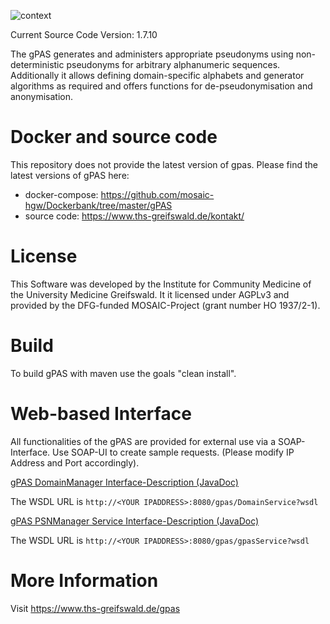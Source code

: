 ![context](https://user-images.githubusercontent.com/12081369/49164566-a5794200-f32f-11e8-8d3a-96244ea00832.png)

Current Source Code Version: 1.7.10

The gPAS generates and administers appropriate pseudonyms using non-deterministic pseudonyms for arbitrary alphanumeric sequences. Additionally it allows defining domain-specific alphabets and generator algorithms as required and offers functions for de-pseudonymisation and anonymisation.

# Docker and source code
This repository does not provide the latest version of gpas. Please find the latest versions of gPAS here:
* docker-compose: https://github.com/mosaic-hgw/Dockerbank/tree/master/gPAS
* source code: https://www.ths-greifswald.de/kontakt/ 

# License
This Software was developed by the Institute for Community Medicine of the University Medicine Greifswald. It it licensed under AGPLv3 and provided by the DFG-funded MOSAIC-Project (grant number HO 1937/2-1).

# Build
To build gPAS with maven use the goals "clean install".

# Web-based Interface
All functionalities of the gPAS are provided for external use via a SOAP-Interface. Use SOAP-UI to create sample requests. (Please modify IP Address and Port accordingly).

[gPAS DomainManager Interface-Description (JavaDoc)](https://www.ths-greifswald.de/wp-content/uploads/tools/gpas/doc/1-7-10/org/emau/icmvc/ganimed/ttp/psn/DomainManager.html  "gPAS Domainmanager Service Interface Description")

The WSDL URL is ``http://<YOUR IPADDRESS>:8080/gpas/DomainService?wsdl``

[gPAS PSNManager Service Interface-Description (JavaDoc)](https://www.ths-greifswald.de/wp-content/uploads/tools/gpas/doc/1-7-10/org/emau/icmvc/ganimed/ttp/psn/PSNManager.html "gPAS PSNManager Service Interface Description")

 The WSDL URL is ``http://<YOUR IPADDRESS>:8080/gpas/gpasService?wsdl``

# More Information
Visit https://www.ths-greifswald.de/gpas
